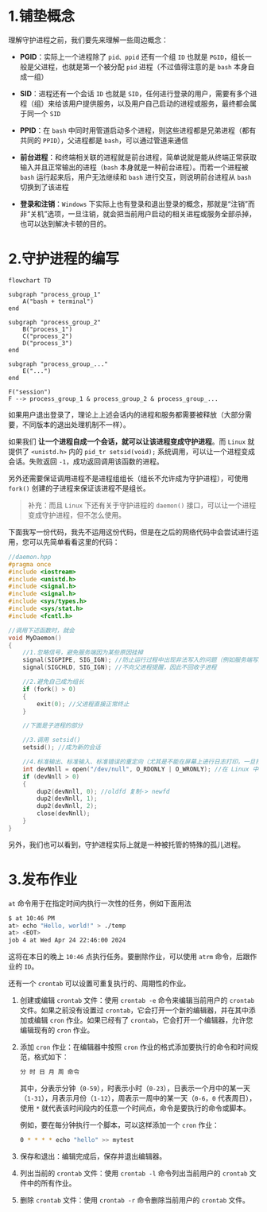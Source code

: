# 1.铺垫概念

理解守护进程之前，我们要先来理解一些周边概念：

-   **PGID**：实际上一个进程除了 `pid、ppid` 还有一个组 `ID` 也就是 `PGID`，组长一般是父进程，也就是第一个被分配 `pid` 进程（不过值得注意的是 `bash` 本身自成一组）

-   **SID**：进程还有一个会话 `ID` 也就是 `SID`，任何进行登录的用户，需要有多个进程（组）来给该用户提供服务，以及用户自己启动的进程或服务，最终都会属于同一个 `SID`

-   **PPID**：在 `bash` 中同时用管道启动多个进程，则这些进程都是兄弟进程（都有共同的 `PPID`），父进程都是 `bash`，可以通过管道来通信

-   **前台进程**：和终端相关联的进程就是前台进程，简单说就是能从终端正常获取输入并且正常输出的进程（`bash` 本身就是一种前台进程）。而若一个进程被 `bash` 运行起来后，用户无法继续和 `bash` 进行交互，则说明前台进程从 `bash` 切换到了该进程

-   **登录和注销**：`Windows` 下实际上也有登录和退出登录的概念，那就是“注销”而非“关机”选项，一旦注销，就会把当前用户启动的相关进程或服务全部杀掉，也可以达到解决卡顿的目的。

# 2.守护进程的编写

```mermaid
flowchart TD

subgraph "process_group_1"
    A("bash + terminal")
end

subgraph "process_group_2"
    B("process_1")
    C("process_2")
    D("process_3")
end

subgraph "process_group_..."
	E("...")
end

F("session")
F --> process_group_1 & process_group_2 & process_group_...
```

如果用户退出登录了，理论上上述会话内的进程和服务都需要被释放（大部分需要，不同版本的退出处理机制不一样）。

如果我们 **让一个进程自成一个会话，就可以让该进程变成守护进程**。而 `Linux` 就提供了 `<unistd.h>` 内的 `pid_tr setsid(void);` 系统调用，可以让一个进程变成会话。失败返回 `-1`，成功返回调用该函数的进程。

另外还需要保证调用进程不是进程组组长（组长不允许成为守护进程），可使用 `fork()` 创建的子进程来保证该进程不是组长。

>   补充：而且 `Linux` 下还有关于守护进程的 `daemon()` 接口，可以让一个进程变成守护进程，但不怎么使用。

下面我写一份代码，我先不运用这份代码，但是在之后的网络代码中会尝试进行运用，您可以先简单看看这里的代码：

```cpp
//daemon.hpp
#pragma once
#include <iostream>
#include <unistd.h>
#include <signal.h>
#include <signal.h>
#include <sys/types.h>
#include <sys/stat.h>
#include <fcntl.h>

//调用下述函数时，就会
void MyDaemon()
{
    //1.忽略信号，避免服务端因为某些原因挂掉
    signal(SIGPIPE, SIG_IGN); //防止运行过程中出现非法写入的问题（例如服务端写到一半时，客户端因为异常而被关闭），避免因为客户端出现问题，导致服务端跟着挂掉
    signal(SIGCHLD, SIG_IGN); //不向父进程提醒，因此不回收子进程

    //2.避免自己成为组长
    if (fork() > 0)
    {
        exit(0); //父进程直接正常终止
    }

    //下面是子进程的部分

    //3.调用 setsid()
    setsid(); //成为新的会话

    //4.标准输出、标准输入、标准错误的重定向（尤其是不能在屏幕上进行日志打印，一旦打印就有可能暂停和中止）
    int devNnll = open("/dev/null", O_RDONLY | O_WRONLY); //在 Linux 中基本都有 /dev/null，其特点就是写入任何数据都会清空，也无法读取任何数据（文件黑洞）
    if (devNnll > 0)
    {
        dup2(devNnll, 0); //oldfd 复制-> newfd
        dup2(devNnll, 1);
        dup2(devNnll, 2);
        close(devNnll);
    }
}
```

另外，我们也可以看到，守护进程实际上就是一种被托管的特殊的孤儿进程。

# 3.发布作业

`at` 命令用于在指定时间内执行一次性的任务，例如下面用法

```bash
$ at 10:46 PM
at> echo "Hello, world!" > ./temp
at> <EOT>
job 4 at Wed Apr 24 22:46:00 2024
```

这将在本日的晚上 `10:46` 点执行任务。要删除作业，可以使用 `atrm` 命令，后跟作业的 `ID`。

还有一个 `crontab` 可以设置可重复执行的、周期性的作业。

1.  创建或编辑 `crontab` 文件：使用 `crontab -e` 命令来编辑当前用户的 `crontab` 文件。如果之前没有设置过 `crontab`，它会打开一个新的编辑器，并在其中添加或编辑 `cron` 作业。如果已经有了 `crontab`，它会打开一个编辑器，允许您编辑现有的 `cron` 作业。

2.  添加 `cron` 作业：在编辑器中按照 `cron` 作业的格式添加要执行的命令和时间规范，格式如下：

    ```bash
    分 时 日 月 周 命令
    ```

    其中，分表示分钟（`0-59`），时表示小时（`0-23`），日表示一个月中的某一天（`1-31`），月表示月份（`1-12`），周表示一周中的某一天（`0-6`，`0` 代表周日），使用 `*` 就代表该时间段内的任意一个时间点，命令是要执行的命令或脚本。

    例如，要在每分钟执行一个脚本，可以这样添加一个 `cron` 作业：

    ```bash
    0 * * * * echo "hello" >> mytest
    ```

3.  保存和退出：编辑完成后，保存并退出编辑器。

4.  列出当前的 `crontab` 文件：使用 `crontab -l` 命令列出当前用户的 `crontab` 文件中的所有作业。

5.  删除 `crontab` 文件：使用 `crontab -r` 命令删除当前用户的 `crontab` 文件。
